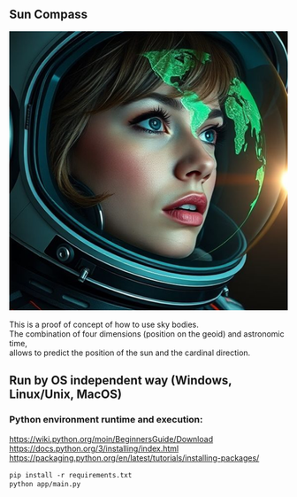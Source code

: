 ## Sun Compass
![Image](app/assets/image.png)

This is a proof of concept of how to use sky bodies.</br>
The combination of four dimensions (position on the geoid) and astronomic time,</br> allows to predict the position of the sun and the cardinal direction. 

## Run by OS independent way (Windows, Linux/Unix, MacOS)
### Python environment runtime and execution:
https://wiki.python.org/moin/BeginnersGuide/Download<br />
https://docs.python.org/3/installing/index.html
https://packaging.python.org/en/latest/tutorials/installing-packages/
```
pip install -r requirements.txt
python app/main.py
```
